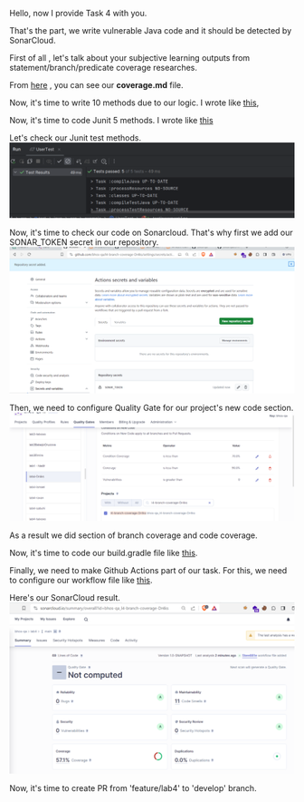 Hello, now I provide Task 4 with you.

That's the part, we write vulnerable Java code and it should be detected by SonarCloud.


First of all , let's talk about your subjective learning outputs from statement/branch/predicate coverage researches.

From [here](coverage.md) , you can see our **coverage.md** file.   


Now, it's time to write 10 methods due to our logic.
I wrote like [this](src/main/java/org/example/User.java),


Now, it's time to code Junit 5 methods.
I wrote like [this](src/test/java/org/example/UserTest.java)

Let's check our Junit test methods.
![Test Result](images/img4.png)

Now, it's time to check our code on Sonarcloud.
That's why first we add our SONAR_TOKEN secret in our repository.
![img.png](images/img5.png)

Then, we need to configure Quality Gate for our project's new code section.
![img.png](images/img6.png)

As a result we did section of branch coverage and code coverage.

Now, it's time to code our build.gradle file like [this](build.gradle).

Finally, we need to make Github Actions part of our task. For this, we need to configure our workflow file like [this](.github/workflows/workflow.yml).

Here's our SonarCloud result.
![img.png](images/img7.png)

Now, it's time to create PR from 'feature/lab4' to 'develop' branch.